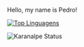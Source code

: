 Hello, my name is Pedro!

[![Top Linguagens](https://github-readme-stats.vercel.app/api/top-langs/?username=lyrapedro&hide=less)](https://github.com/anuraghazra/github-readme-stats)

![Karanalpe Status](https://github-readme-stats.vercel.app/api?username=lyrapedro&show_icons=true&theme=dracula)
